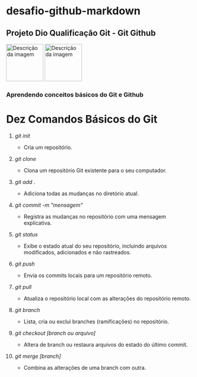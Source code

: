 # desafio-github-markdown

## Projeto Dio Qualificação **Git - Git Github**

<img src="https://i.giphy.com/media/kH6CqYiquZawmU1HI6/giphy.gif" alt="Descrição da imagem" width="100">
<img src="https://user-images.githubusercontent.com/74038190/212257468-1e9a91f1-b626-4baa-b15d-5c385dfa7ed2.gif" alt="Descrição da imagem" width="100">

### Aprendendo conceitos básicos do Git e Github

# Dez Comandos Básicos do Git
1. _git init_
    
    - Cria um repositório.

2. _git clone_
    
    - Clona um repositório Git existente para o seu computador.
    
3. _git add_ .

    - Adiciona todas as mudanças no diretório atual.

4. _git commit -m "mensagem"_

    - Registra as mudanças no repositório com uma mensagem explicativa.

5. _git status_

    - Exibe o estado atual do seu repositório, incluindo arquivos modificados, adicionados e não rastreados.
6. _git push_ 

    - Envia os commits locais para um repositório remoto.
7. _git pull_ 

    - Atualiza o repositório local com as alterações do repositório remoto.
8. _git branch_

    - Lista, cria ou exclui branches (ramificações) no repositório.
9. _git checkout [branch ou arquivo]_

    - Altera de branch ou restaura arquivos do estado do último commit.
10. _git merge [branch]_
    - Combina as alterações de uma branch com outra.